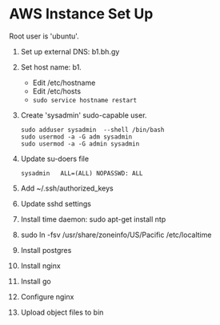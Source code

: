 
AWS Instance Set Up
===================
Root user is 'ubuntu'.

1.  Set up external DNS: b1.bh.gy
2.  Set host name: b1.
    - Edit /etc/hostname
    - Edit /etc/hosts
    - `sudo service hostname restart`
3.  Create 'sysadmin' sudo-capable user.

        sudo adduser sysadmin  --shell /bin/bash
        sudo usermod -a -G adm sysadmin
        sudo usermod -a -G admin sysadmin

5.  Update su-doers file

        sysadmin   ALL=(ALL) NOPASSWD: ALL

6.  Add ~/.ssh/authorized_keys
7.  Update sshd settings
8.  Install time daemon:  sudo apt-get install ntp
9.  sudo  ln -fsv /usr/share/zoneinfo/US/Pacific /etc/localtime
10. Install postgres
11. Install nginx
12. Install go
13. Configure nginx
14. Upload object files to bin
